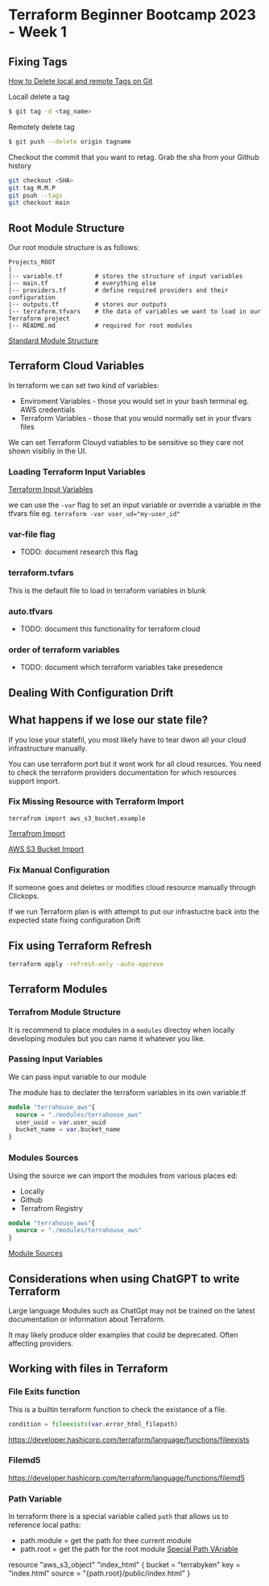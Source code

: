 # Terraform Beginner Bootcamp 2023 - Week 1

## Fixing Tags 

[How to Delete local and remote Tags on Git](https://devconnected.com/how-to-delete-local-and-remote-tags-on-git/)

Locall delete a tag
```sh
$ git tag -d <tag_name>
```

Remotely delete tag
```sh
$ git push --delete origin tagname
```
Checkout the commit that you want to retag. Grab the sha from your Github history 

```sh
git checkout <SHA>
git tag M.M.P
git psuh --tags
git checkout main
```

## Root Module Structure 

Our root module structure is as follows:

```
Projects_ROOT
|
|-- variable.tf         # stores the structure of input variables
|-- main.tf             # everything else
|-- providers.tf        # define required providers and their configuration
|-- outputs.tf          # stores our outputs
|-- terraform.tfvars    # the data of variables we want to load in our Terraform project
|-- README.md           # required for root modules
```

[Standard Module Structure](https://developer.hashicorp.com/terraform/language/modules/develop/structure)

## Terraform Cloud Variables 

In terraform we can set two kind of variables:
- Enviroment Variables - those you would set in your bash terminal eg. AWS
credentials
- Terraform Variables - those that you would normally set in your tfvars files 

We can set Terraform Clouyd vatiables to be sensitive so they care not shown visibliy in the UI. 

### Loading Terraform Input Variables 

[Terraform Input Variables](https://developer.hashicorp.com/terraform/language/values/variables)

we can use the `-var` flag to set an input variable or override a variable in the tfvars file eg. `terraform -var user_ud="my-user_id"`

### var-file flag

- TODO: document research this flag

### terraform.tvfars

This is the default file to load in terraform variables in blunk 

### auto.tfvars

- TODO: document this functionality for terraform cloud 

### order of terraform variables 

- TODO: document which terraform variables take presedence

## Dealing With Configuration Drift 


## What happens if we lose our state file? 

If you lose your statefil, you most likely have to tear dwon all your cloud infrastructure manually. 

You can use terraform port but it wont work for all cloud resurces. You need to check the terraform providers documentation for which resources support import. 

### Fix Missing Resource with Terraform Import 

`terrafrom import aws_s3_bucket.example`

[Terrafrom Import](https://developer.hashicorp.com/terraform/cli/import)

[AWS S3 Bucket Import](https://registry.terraform.io/providers/hashicorp/aws/latest/docs/resources/s3_bucket#import)

### Fix Manual Configuration 

If someone goes and deletes or modifies cloud resource manually through Clickops. 

If we run Terraform plan is with attempt to put our infrastuctre back into the expected state fixing configuration Drift 

## Fix using Terraform Refresh 

```sh
terraform apply -refresh-only -auto-approve
```
## Terraform  Modules 

### Terrafrom Module Structure 

It is recommend to place modules in a `modules` directoy when locally developing modules but you can name it whatever you like. 

 
### Passing Input Variables 

We can pass input variable to our module 

The module has to declater the terraform variables in its own variable.tf

```tf
module "terrahouse_aws"{
  source = "./modules/terrahouse_aws"
  user_uuid = var.user_uuid
  bucket_name = var.bucket_name
}
```

### Modules Sources 

Using the source we can import the modules from various places ed:
- Locally 
- Github 
- Terrafrom Registry 

```tf
module "terrahouse_aws"{
  source = "./modules/terrahouse_aws"
}
```


[Module Sources](https://developer.hashicorp.com/terraform/language/modules/sources#github)

## Considerations when using ChatGPT to write Terraform 


Large language Modules such as ChatGpt may not be trained on the latest documentation or information about Terraform.

It may likely produce older examples that could be deprecated. Often affecting providers. 

## Working with files in Terraform 

### File Exits function

This is a builtin terraform function to check the existance of a file. 

```tf
condition = fileexists(var.error_html_filepath)
```
https://developer.hashicorp.com/terraform/language/functions/fileexists

### Filemd5

https://developer.hashicorp.com/terraform/language/functions/filemd5

### Path Variable

In terraform there is a special variable called `path` that allows us to reference local paths:
- path.module = get the path for thee current module 
- path.root = get the path for the root module 
[Special Path VAriable](https://developer.hashicorp.com/terraform/language/expressions/references)


resource "aws_s3_object" "index_html" {
  bucket = "terrabyken"
  key    = "index.html"
  source = "{path.root}/public/index.html"
}

